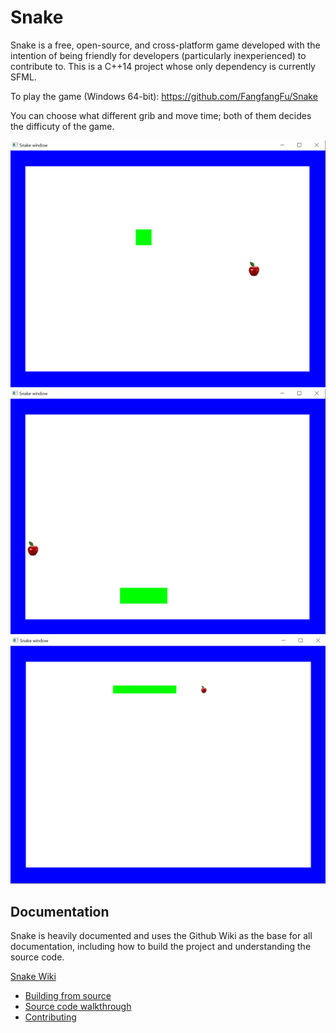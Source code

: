 # Snake

Snake is a free, open-source, and cross-platform game developed with the intention of being friendly for developers (particularly inexperienced) to contribute to. This is a C++14 project whose only dependency is currently SFML.

To play the game (Windows 64-bit): https://github.com/FangfangFu/Snake

You can choose what different grib and move time; both of them decides the difficuty of the game.

![Default 20-grid 150-ms](https://github.com/FangfangFu/Snake/blob/master/doc/snake1.PNG) 
![20-grid 250-ms](https://github.com/FangfangFu/Snake/blob/master/doc/snake2.PNG) 
![40-grid 100-ms](https://github.com/FangfangFu/Snake/blob/master/doc/snake3.PNG)

## Documentation

Snake is heavily documented and uses the Github Wiki as the base for all documentation, including how to build the project and understanding the source code.

[Snake Wiki](https://github.com/FangfangFu/snake/wiki)
* [Building from source](https://github.com/FangfangFu/snake/wiki/Building-from-source)
* [Source code walkthrough]()
* [Contributing]()
